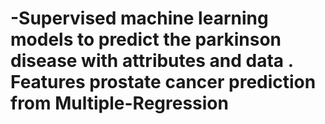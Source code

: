 # -Supervised machine learning models to predict the parkinson disease with attributes and data . Features prostate cancer prediction from Multiple-Regression 
